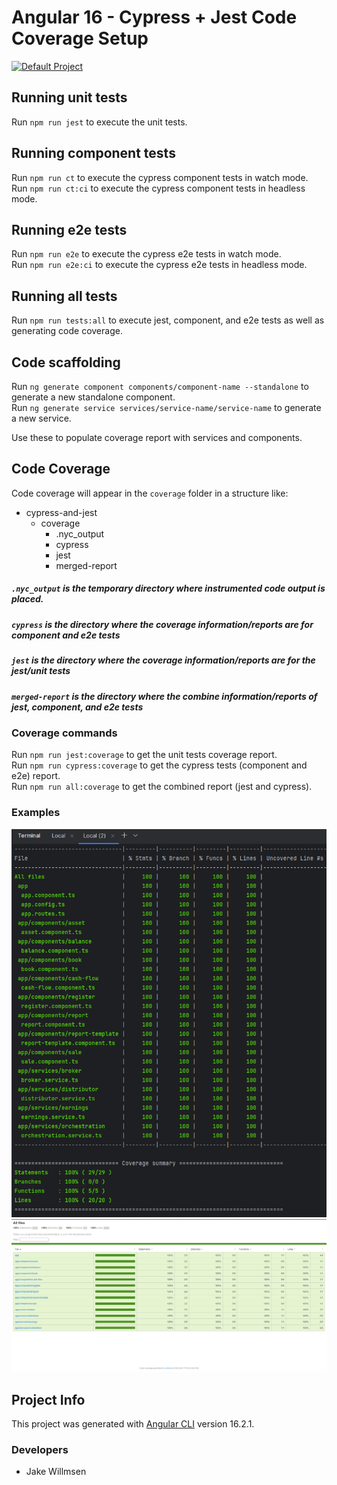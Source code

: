 # Angular 16 - Cypress + Jest Code Coverage Setup

[![Default Project](https://img.shields.io/endpoint?url=https://cloud.cypress.io/badge/detailed/fmsxnp&style=flat&logo=cypress)](https://cloud.cypress.io/projects/fmsxnp/runs)
## Running unit tests

Run `npm run jest` to execute the unit tests.

## Running component tests

Run `npm run ct` to execute the cypress component tests in watch mode.\
Run `npm run ct:ci` to execute the cypress component tests in headless mode.

## Running e2e tests

Run `npm run e2e` to execute the cypress e2e tests in watch mode.\
Run `npm run e2e:ci` to execute the cypress e2e tests in headless mode.

## Running all tests

Run `npm run tests:all` to execute jest, component, and e2e tests as well as generating code coverage.

## Code scaffolding

Run `ng generate component components/component-name --standalone` to generate a new standalone component.\
Run `ng generate service services/service-name/service-name` to generate a new service.

Use these to populate coverage report with services and components.

## Code Coverage

Code coverage will appear in the `coverage` folder in a structure like:
- cypress-and-jest
  - coverage
    - .nyc_output
    - cypress
    - jest
    - merged-report

##### `.nyc_output` is the temporary directory where instrumented code output is placed.
##### `cypress` is the directory where the coverage information/reports are for component and e2e tests
##### `jest` is the directory where the coverage information/reports are for the jest/unit tests
##### `merged-report` is the directory where the combine information/reports of jest, component, and e2e tests

### Coverage commands
Run `npm run jest:coverage` to get the unit tests coverage report.\
Run `npm run cypress:coverage` to get the cypress tests (component and e2e) report.\
Run `npm run all:coverage` to get the combined report (jest and cypress).

### Examples
![cli-code-coverage](src/assets/images/cli-code-coverage.png)
![html-code-coverage](src/assets/images/html-code-coverage.png)

## Project Info

This project was generated with [Angular CLI](https://github.com/angular/angular-cli) version 16.2.1.

### Developers
- Jake Willmsen
